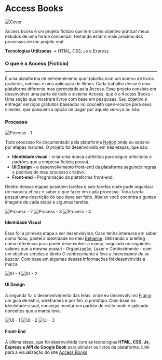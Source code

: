 # Access Books

![Cover](./public/img/readme-imgs/Free_Hanging_Sign_Mockup_1.jpg)

Access books é um projeto fictício que tem como objetivo praticar meus estudos de uma forma conceitual, tentando estar o mais próximo dos processos de um projeto real.

**Tecnologias Utilizadas** -> HTML, CSS, Js e Express.

### O que é a Access (Fictício)

---

É uma plataforma de entretenimento que trabalha com um acervo de livros gratuitos, notícias e uma aplicação de filmes. Cada trabalho desse é uma plataforma diferente mas gerenciada pela Access. Esse projeto consiste em desenvolver uma parte de todo o sistema Access, que é o Access Books - Uma seção que mostrará livros com base em pesquisas. Seu objetivo é entregar serviços gratuitos baseados no conceito open-source para seus clientes, que possuem a opção de pagar por aquele serviço ou não.

### Processo

![Process - 1](./public/img/readme-imgs/process-access.PNG)

Todo processo foi documentado pela plataforma [Notion](https://www.notion.so/pt-br) onde eu separei por etapas maiores. O projeto foi desenvolvido em três etapas, que são:

- **Identidade visual** - criar uma marca autêntica para seguir princípios e padrões que a empresa fictícia possui.
- **UI Design** - o desenvolvimento front-end da plataforma seguindo regras e padrões do meu processo criativo.
- **Front-end** - Programação da plataforma front-end.

Dentro dessas etapas possuem tarefas e sub-tarefas onde pude organizar de maneira eficaz e saber o que fazer em cada processo. Toda tarefa possui uma descrição do que deve ser feito. Abaixo você encontra algumas imagens de cada etapa e algumas tarefas.

![Process - 2](./public/img/readme-imgs/process.PNG)
![Process - 3](./public/img/readme-imgs/process-2.PNG)
![Process - 4](./public/img/readme-imgs/process-3.PNG)

#### Identidade Visual

Essa foi a primeira etapa a ser desenvolvida, Caso tenha interesse em saber como ficou, postei a identidade no meu [Behance](https://www.behance.net/gallery/188768665/Access-Books?tracking_source=search_projects|access+books&l=1). Utilizando o briefing como referência para poder desenvolver a marca, seguindo os seguintes valores que a mesma possui - Organização, Lazer e Conhecimento - com um objetivo simples e direto _O conhecimento é leve e interessante de se buscar._ Com base em algumas dessas informações foi desenvolvida a marca.

![ID - 1](./public/img/readme-imgs/logotype.png)
![ID - 2](./public/img/readme-imgs/brand.PNG)

#### UI Design

A segunda foi o desenvolvimento das telas, onde eu desenvolvi no [Figma](https://www.figma.com/) um guia de estilo, wireframes e por fim, o protótipo. Com base na identidade visual, consegui montar um padrão de estilo onde é aplicado conceitos que a marca leva.

![UI - 1](./public/img/readme-imgs/figma.PNG)
![UI - 2](./public/img/readme-imgs/figma-1.PNG)
![UI - 3](./public/img/readme-imgs/figma-3.PNG)

#### Front-End

A última etapa, que foi desenvolvida com as tecnologias **HTML, CSS, Js, Express e API do Google Book** para simular os livros da plataforma. Link para a visualização do site [Access Books](https://access-books.netlify.app/)
